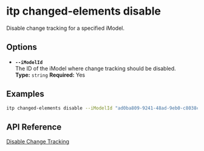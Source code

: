 # itp changed-elements disable

Disable change tracking for a specified iModel.

## Options

- **`--iModelId`**  
  The ID of the iModel where change tracking should be disabled.  
  **Type:** `string` **Required:** Yes

## Examples

```bash
itp changed-elements disable --iModelId "ad0ba809-9241-48ad-9eb0-c8038c1a1d51"
```

## API Reference

[Disable Change Tracking](https://developer.bentley.com/apis/changed-elements/operations/enable-change-tracking/)
